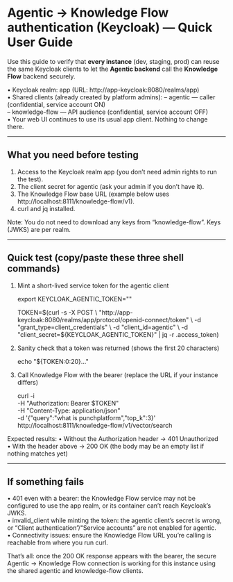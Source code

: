 # Agentic → Knowledge Flow authentication (Keycloak) — Quick User Guide

Use this guide to verify that **every instance** (dev, staging, prod) can reuse the same Keycloak clients to let the **Agentic backend** call the **Knowledge Flow** backend securely.

• Keycloak realm: app (URL: http://app-keycloak:8080/realms/app)  
• Shared clients (already created by platform admins):
  – agentic — caller (confidential, service account ON)  
  – knowledge-flow — API audience (confidential, service account OFF)  
• Your web UI continues to use its usual app client. Nothing to change there.

---

## What you need before testing

1) Access to the Keycloak realm app (you don’t need admin rights to run the test).  
2) The client secret for agentic (ask your admin if you don’t have it).  
3) The Knowledge Flow base URL (example below uses http://localhost:8111/knowledge-flow/v1).  
4) curl and jq installed.

Note: You do not need to download any keys from “knowledge-flow”. Keys (JWKS) are per realm.

---

## Quick test (copy/paste these three shell commands)

1) Mint a short-lived service token for the agentic client

   export KEYCLOAK_AGENTIC_TOKEN="<the-agentic-client-secret>"

   TOKEN=$(curl -s -X POST \
     "http://app-keycloak:8080/realms/app/protocol/openid-connect/token" \
     -d "grant_type=client_credentials" \
     -d "client_id=agentic" \
     -d "client_secret=${KEYCLOAK_AGENTIC_TOKEN}" | jq -r .access_token)

2) Sanity check that a token was returned (shows the first 20 characters)

   echo "${TOKEN:0:20}..."

3) Call Knowledge Flow with the bearer (replace the URL if your instance differs)

   curl -i \
     -H "Authorization: Bearer $TOKEN" \
     -H "Content-Type: application/json" \
     -d '{"query":"what is punchplatform","top_k":3}' \
     http://localhost:8111/knowledge-flow/v1/vector/search

Expected results:
• Without the Authorization header → 401 Unauthorized  
• With the header above → 200 OK (the body may be an empty list if nothing matches yet)

---

## If something fails

• 401 even with a bearer: the Knowledge Flow service may not be configured to use the app realm, or its container can’t reach Keycloak’s JWKS.  
• invalid_client while minting the token: the agentic client’s secret is wrong, or “Client authentication”/“Service accounts” are not enabled for agentic.  
• Connectivity issues: ensure the Knowledge Flow URL you’re calling is reachable from where you run curl.

That’s all: once the 200 OK response appears with the bearer, the secure Agentic → Knowledge Flow connection is working for this instance using the shared agentic and knowledge-flow clients.
